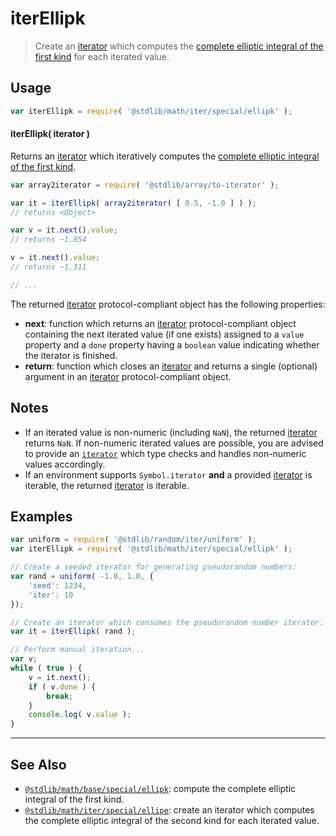 <!--

@license Apache-2.0

Copyright (c) 2020 The Stdlib Authors.

Licensed under the Apache License, Version 2.0 (the "License");
you may not use this file except in compliance with the License.
You may obtain a copy of the License at

   http://www.apache.org/licenses/LICENSE-2.0

Unless required by applicable law or agreed to in writing, software
distributed under the License is distributed on an "AS IS" BASIS,
WITHOUT WARRANTIES OR CONDITIONS OF ANY KIND, either express or implied.
See the License for the specific language governing permissions and
limitations under the License.

-->

# iterEllipk

> Create an [iterator][mdn-iterator-protocol] which computes the [complete elliptic integral of the first kind][@stdlib/math/base/special/ellipk] for each iterated value.

<!-- Section to include introductory text. Make sure to keep an empty line after the intro `section` element and another before the `/section` close. -->

<section class="intro">

</section>

<!-- /.intro -->

<!-- Package usage documentation. -->

<section class="usage">

## Usage

```javascript
var iterEllipk = require( '@stdlib/math/iter/special/ellipk' );
```

#### iterEllipk( iterator )

Returns an [iterator][mdn-iterator-protocol] which iteratively computes the [complete elliptic integral of the first kind][@stdlib/math/base/special/ellipk].

```javascript
var array2iterator = require( '@stdlib/array/to-iterator' );

var it = iterEllipk( array2iterator( [ 0.5, -1.0 ] ) );
// returns <Object>

var v = it.next().value;
// returns ~1.854

v = it.next().value;
// returns ~1.311

// ...
```

The returned [iterator][mdn-iterator-protocol] protocol-compliant object has the following properties:

-   **next**: function which returns an [iterator][mdn-iterator-protocol] protocol-compliant object containing the next iterated value (if one exists) assigned to a `value` property and a `done` property having a `boolean` value indicating whether the iterator is finished.
-   **return**: function which closes an [iterator][mdn-iterator-protocol] and returns a single (optional) argument in an [iterator][mdn-iterator-protocol] protocol-compliant object.

</section>

<!-- /.usage -->

<!-- Package usage notes. Make sure to keep an empty line after the `section` element and another before the `/section` close. -->

<section class="notes">

## Notes

-   If an iterated value is non-numeric (including `NaN`), the returned [iterator][mdn-iterator-protocol] returns `NaN`. If non-numeric iterated values are possible, you are advised to provide an [`iterator`][mdn-iterator-protocol] which type checks and handles non-numeric values accordingly.
-   If an environment supports `Symbol.iterator` **and** a provided [iterator][mdn-iterator-protocol] is iterable, the returned [iterator][mdn-iterator-protocol] is iterable.

</section>

<!-- /.notes -->

<!-- Package usage examples. -->

<section class="examples">

## Examples

<!-- eslint no-undef: "error" -->

```javascript
var uniform = require( '@stdlib/random/iter/uniform' );
var iterEllipk = require( '@stdlib/math/iter/special/ellipk' );

// Create a seeded iterator for generating pseudorandom numbers:
var rand = uniform( -1.0, 1.0, {
    'seed': 1234,
    'iter': 10
});

// Create an iterator which consumes the pseudorandom number iterator:
var it = iterEllipk( rand );

// Perform manual iteration...
var v;
while ( true ) {
    v = it.next();
    if ( v.done ) {
        break;
    }
    console.log( v.value );
}
```

</section>

<!-- /.examples -->

<!-- Section to include cited references. If references are included, add a horizontal rule *before* the section. Make sure to keep an empty line after the `section` element and another before the `/section` close. -->

<section class="references">

</section>

<!-- /.references -->

<!-- Section for related `stdlib` packages. Do not manually edit this section, as it is automatically populated. -->

<section class="related">

* * *

## See Also

-   [`@stdlib/math/base/special/ellipk`][@stdlib/math/base/special/ellipk]: compute the complete elliptic integral of the first kind.
-   [`@stdlib/math/iter/special/ellipe`][@stdlib/math/iter/special/ellipe]: create an iterator which computes the complete elliptic integral of the second kind for each iterated value.

</section>

<!-- /.related -->

<!-- Section for all links. Make sure to keep an empty line after the `section` element and another before the `/section` close. -->

<section class="links">

[mdn-iterator-protocol]: https://developer.mozilla.org/en-US/docs/Web/JavaScript/Reference/Iteration_protocols#The_iterator_protocol

<!-- <related-links> -->

[@stdlib/math/base/special/ellipk]: https://github.com/stdlib-js/stdlib/tree/develop/lib/node_modules/%40stdlib/math/base/special/ellipk

[@stdlib/math/iter/special/ellipe]: https://github.com/stdlib-js/stdlib/tree/develop/lib/node_modules/%40stdlib/math/iter/special/ellipe

<!-- </related-links> -->

</section>

<!-- /.links -->
